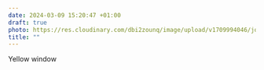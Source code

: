 ```yaml
---
date: 2024-03-09 15:20:47 +01:00
draft: true
photo: https://res.cloudinary.com/dbi2zounq/image/upload/v1709994046/jqszam8ybuxly7uadti0.jpg
title: ""
---
```

Yellow window
